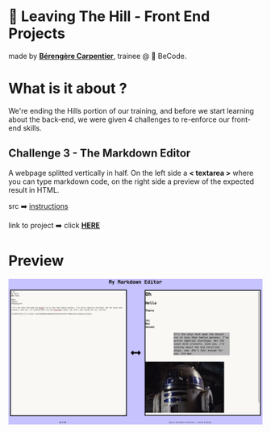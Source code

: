 # :seedling: Leaving The Hill - Front End Projects 

made by [**Bérengère Carpentier**](https://github.com/carpentierberengere), trainee @ :office: BeCode.

# What is it about ?
We're ending the Hills portion of our training, and before we start learning about the back-end, we were given 4 challenges to re-enforce our front-end skills.  

## Challenge 3 - The Markdown Editor
A webpage splitted vertically in half. On the left side a **< textarea >** where you can type markdown code, on the right side a preview of the expected result in HTML.

src :arrow_right: [instructions](https://github.com/becodeorg/bxl-hopper-1-25/tree/master/The%20Hill/projects/99.leaving_the_hills)

link to project :arrow_right: click [**HERE**](https://carpentierberengere.github.io/Leaving-The-Hill-MDEditor/)  

# Preview

![preview-editor](./img/preview.png)
